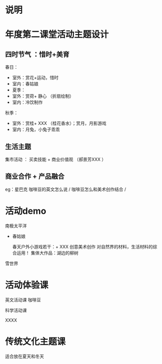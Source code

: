 # 说明

# 年度第二课堂活动主题设计

## 四时节气 ：惜时+美育

春日：
- 室外：赏花+运动，惜时  
- 室内：春姑娘 
- 夏季：
- 室外：赏荷+ 静心 （折扇绘制）
- 室内：冷饮制作 

秋季：
- 室外：赏桂+ XXX  （桂花香水）；赏月，月影游戏
- 室内：月兔，小兔子乖乖



## 生活主题  
集市活动 ： 买卖技能 + 商业价值观  （郝景芳XXX ）


## 商业合作 + 产品融合  

eg：星巴克 咖啡豆的英文怎么说 / 咖啡豆怎么和美术创作结合 /




# 活动demo 


南极太平洋  

- 春姑娘 
  
  春天户外小游戏若干：+ XXX
  创意美术创作 对自然界的材料，生活材料的综合运用！
  集体大作品：湖边的柳树   

雪世界  

# 活动体验课

英文活动课 咖啡豆 

科学活动课  

XXXX

# 传统文化主题课 
适合放在夏天和冬天 




